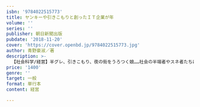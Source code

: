 ```yaml
---
isbn: '9784022515773'
title: ヤンキーや引きこもりと創ったＩＴ企業が年
volume: ''
series: ''
publisher: 朝日新聞出版
pubdate: '2018-11-20'
cover: 'https://cover.openbd.jp/9784022515773.jpg'
author: 青野豪淑／著
description: >-
  【社会科学/経営】半グレ、引きこもり、夜の街をうろつく娘……社会の半端者やスネ者たちに頼られてIT企業をつった青年も、とんでもない問題児だった！　社員5人から100人突破、名古屋から世界へと夢は膨らむ。波瀾万丈、愛にあふれた起業奮戦記。
price: '1400'
genre: ''
target: 一般
format: 単行本
content: 経営

---
```


